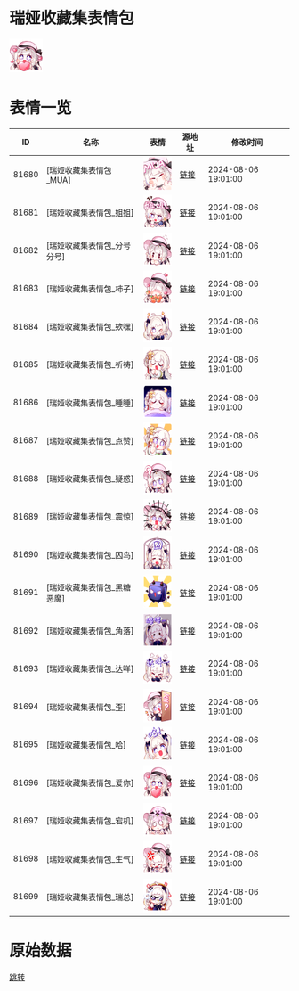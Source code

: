 # 瑞娅收藏集表情包

<img src="./cover.png" height="60" alt="cover" />

# 表情一览

|ID|名称|表情|源地址|修改时间|
|----|----|----|----|----|
|81680|[瑞娅收藏集表情包_MUA]|<img src="./pic/081680_%5B瑞娅收藏集表情包_MUA%5D.png" height="60" alt="MUA"/>|[链接](https://i0.hdslb.com/bfs/garb/9fbe90694c95016720a5e036b2c9235919cdaa26.png)|2024-08-06 19:01:00|
|81681|[瑞娅收藏集表情包_姐姐]|<img src="./pic/081681_%5B瑞娅收藏集表情包_姐姐%5D.png" height="60" alt="姐姐"/>|[链接](https://i0.hdslb.com/bfs/garb/f89c42e252355da1fd5c23463e3c3185a14cfeb2.png)|2024-08-06 19:01:00|
|81682|[瑞娅收藏集表情包_分号分号]|<img src="./pic/081682_%5B瑞娅收藏集表情包_分号分号%5D.png" height="60" alt="分号分号"/>|[链接](https://i0.hdslb.com/bfs/garb/bcb2515b675c4e50e545a5340285fe761720f508.png)|2024-08-06 19:01:00|
|81683|[瑞娅收藏集表情包_柿子]|<img src="./pic/081683_%5B瑞娅收藏集表情包_柿子%5D.png" height="60" alt="柿子"/>|[链接](https://i0.hdslb.com/bfs/garb/3adcd80a1526d67da06ca3bed1706343b8c57c9d.png)|2024-08-06 19:01:00|
|81684|[瑞娅收藏集表情包_欸嘿]|<img src="./pic/081684_%5B瑞娅收藏集表情包_欸嘿%5D.png" height="60" alt="欸嘿"/>|[链接](https://i0.hdslb.com/bfs/garb/d77848b54c28bd97a96396d5c408d005dd1d6506.png)|2024-08-06 19:01:00|
|81685|[瑞娅收藏集表情包_祈祷]|<img src="./pic/081685_%5B瑞娅收藏集表情包_祈祷%5D.png" height="60" alt="祈祷"/>|[链接](https://i0.hdslb.com/bfs/garb/61eb98305f39ce7da5964e9ec90449a8fe4e33cc.png)|2024-08-06 19:01:00|
|81686|[瑞娅收藏集表情包_睡睡]|<img src="./pic/081686_%5B瑞娅收藏集表情包_睡睡%5D.png" height="60" alt="睡睡"/>|[链接](https://i0.hdslb.com/bfs/garb/610e0a48be8ca246071aff905397ded2af4d6bd3.png)|2024-08-06 19:01:00|
|81687|[瑞娅收藏集表情包_点赞]|<img src="./pic/081687_%5B瑞娅收藏集表情包_点赞%5D.png" height="60" alt="点赞"/>|[链接](https://i0.hdslb.com/bfs/garb/cf960b6a5a34d719b080d67002fa1f49c842d030.png)|2024-08-06 19:01:00|
|81688|[瑞娅收藏集表情包_疑惑]|<img src="./pic/081688_%5B瑞娅收藏集表情包_疑惑%5D.png" height="60" alt="疑惑"/>|[链接](https://i0.hdslb.com/bfs/garb/e25e21d0e9a36c14e55615befba1034e2aeb6858.png)|2024-08-06 19:01:00|
|81689|[瑞娅收藏集表情包_震惊]|<img src="./pic/081689_%5B瑞娅收藏集表情包_震惊%5D.png" height="60" alt="震惊"/>|[链接](https://i0.hdslb.com/bfs/garb/e0584fd543cee58a2be50dbbf0bd656742cb216f.png)|2024-08-06 19:01:00|
|81690|[瑞娅收藏集表情包_囚鸟]|<img src="./pic/081690_%5B瑞娅收藏集表情包_囚鸟%5D.png" height="60" alt="囚鸟"/>|[链接](https://i0.hdslb.com/bfs/garb/7f128974855e30e170ff57866a9d35e06b1c4180.png)|2024-08-06 19:01:00|
|81691|[瑞娅收藏集表情包_黑糖恶魔]|<img src="./pic/081691_%5B瑞娅收藏集表情包_黑糖恶魔%5D.png" height="60" alt="黑糖恶魔"/>|[链接](https://i0.hdslb.com/bfs/garb/3c81b187e855e14ac58a4d7d7debae0aae38fdc8.png)|2024-08-06 19:01:00|
|81692|[瑞娅收藏集表情包_角落]|<img src="./pic/081692_%5B瑞娅收藏集表情包_角落%5D.png" height="60" alt="角落"/>|[链接](https://i0.hdslb.com/bfs/garb/677a5d5eb6cf32101d7374ba9a593a3cf56047db.png)|2024-08-06 19:01:00|
|81693|[瑞娅收藏集表情包_达咩]|<img src="./pic/081693_%5B瑞娅收藏集表情包_达咩%5D.png" height="60" alt="达咩"/>|[链接](https://i0.hdslb.com/bfs/garb/fa8ac89cb6a75844e648b1fe100b7f6ffb5b0850.png)|2024-08-06 19:01:00|
|81694|[瑞娅收藏集表情包_歪]|<img src="./pic/081694_%5B瑞娅收藏集表情包_歪%5D.png" height="60" alt="歪"/>|[链接](https://i0.hdslb.com/bfs/garb/40cd8326ec0c342eb217bd8ba03b3d91a3c97d8c.png)|2024-08-06 19:01:00|
|81695|[瑞娅收藏集表情包_哈]|<img src="./pic/081695_%5B瑞娅收藏集表情包_哈%5D.png" height="60" alt="哈"/>|[链接](https://i0.hdslb.com/bfs/garb/cf4252e8feca75ac9e70c74f3f4db12fd52e23ee.png)|2024-08-06 19:01:00|
|81696|[瑞娅收藏集表情包_爱你]|<img src="./pic/081696_%5B瑞娅收藏集表情包_爱你%5D.png" height="60" alt="爱你"/>|[链接](https://i0.hdslb.com/bfs/garb/4e72a6c6158fcb49a7612ad0e5036fc332738394.png)|2024-08-06 19:01:00|
|81697|[瑞娅收藏集表情包_宕机]|<img src="./pic/081697_%5B瑞娅收藏集表情包_宕机%5D.png" height="60" alt="宕机"/>|[链接](https://i0.hdslb.com/bfs/garb/1888cbd7292d400541d116e14835760302f52332.png)|2024-08-06 19:01:00|
|81698|[瑞娅收藏集表情包_生气]|<img src="./pic/081698_%5B瑞娅收藏集表情包_生气%5D.png" height="60" alt="生气"/>|[链接](https://i0.hdslb.com/bfs/garb/af26ebbe2204832756fd92d9a37009a8ceb297f4.png)|2024-08-06 19:01:00|
|81699|[瑞娅收藏集表情包_瑞总]|<img src="./pic/081699_%5B瑞娅收藏集表情包_瑞总%5D.png" height="60" alt="瑞总"/>|[链接](https://i0.hdslb.com/bfs/garb/fc9b8238e359f0da9ff8fa96de4ed4c159c373d3.png)|2024-08-06 19:01:00|

# 原始数据

[跳转](./raw.json)

